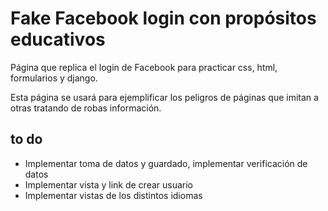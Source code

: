 # Fake Facebook login con propósitos educativos

Página que replica el login de Facebook para practicar css, html, formularios y 
django.

Esta página se usará para ejemplificar los peligros de páginas que imitan a 
otras tratando de robas información.

## to do

- Implementar toma de datos y guardado, implementar verificación de datos
- Implementar vista y link de crear usuario
- Implementar vistas de los distintos idiomas